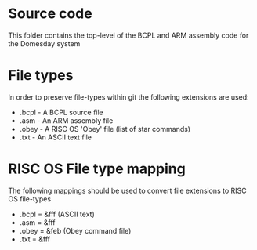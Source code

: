 # Source code
This folder contains the top-level of the BCPL and ARM assembly code for the Domesday system

# File types
In order to preserve file-types within git the following extensions are used:

* .bcpl - A BCPL source file
* .asm - An ARM assembly file
* .obey - A RISC OS 'Obey' file (list of star commands)
* .txt - An ASCII text file

# RISC OS File type mapping
The following mappings should be used to convert file extensions to RISC OS file-types

* .bcpl = &fff (ASCII text)
* .asm = &fff
* .obey = &feb (Obey command file)
* .txt = &fff


